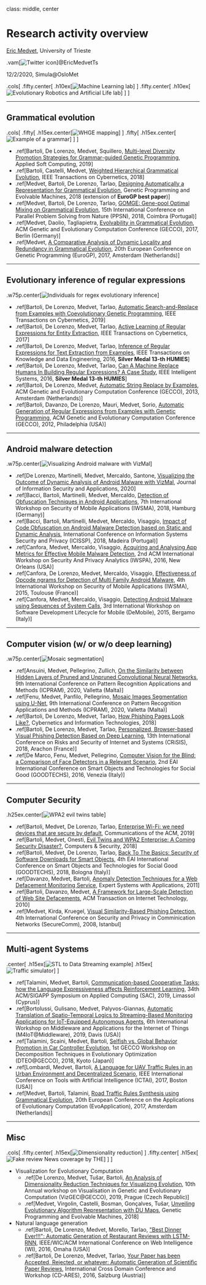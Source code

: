 class: middle, center

# Research activity overview

[Eric Medvet](http://medvet.inginf.units.it/), University of Trieste

.vam[![Twitter icon](imgs/twitter.png)]@EricMedvetTs

12/2/2020, Simula@OsloMet

.cols[
.fifty.center[
.h10ex[![Machine Learning lab](imgs/logo-male.png)]
]
.fifty.center[
.h10ex[![Evolutionary Robotics and Artificial Life lab](imgs/logo-eral.png)]
]
]

---

## Grammatical evolution

.cols[
.fifty[
.h15ex.center[![WHGE mapping](imgs/ge-tcyb.png)]
]
.fifty[
.h15ex.center[![Example of a grammar](imgs/ge-grammar-example.png)]
]
]

- .ref[Bartoli, De Lorenzo, Medvet, Squillero, [Multi-level Diversity Promotion Strategies for Grammar-guided Genetic Programming](http://medvet.inginf.units.it/publications/multileveldiversitypromotionstrategiesforgrammarguidedgeneticprogramming), Applied Soft Computing, 2019]
- .ref[Bartoli, Castelli, Medvet, [Weighted Hierarchical Grammatical Evolution](http://medvet.inginf.units.it/publications/weightedhierarchicalgrammaticalevolution), IEEE Transactions on Cybernetics, 2018]
- .ref[Medvet, Bartoli, De Lorenzo, Tarlao, [Designing Automatically a Representation for Grammatical Evolution](http://medvet.inginf.units.it/publications/designingautomaticallyarepresentationforgrammaticalevolution), Genetic Programming and Evolvable Machines, 2018 (extension of **EuroGP best paper**)]
- .ref[Medvet, Bartoli, De Lorenzo, Tarlao, [GOMGE: Gene-pool Optimal Mixing on Grammatical Evolution](http://medvet.inginf.units.it/publications/gomgegenepooloptimalmixingongrammaticalevolution), 15th International Conference on Parallel Problem Solving from Nature (PPSN), 2018, Coimbra (Portugal)]
- .ref[Medvet, Daolio, Tagliapietra, [Evolvability in Grammatical Evolution](http://medvet.inginf.units.it/publications/evolvabilityingrammaticalevolution), ACM Genetic and Evolutionary Computation Conference (GECCO), 2017, Berlin (Germany)]
- .ref[Medvet, [A Comparative Analysis of Dynamic Locality and Redundancy in Grammatical Evolution](http://medvet.inginf.units.it/publications/acomparativeanalysisofdynamiclocalityandredundancyingrammaticalevolution), 20th European Conference on Genetic Programming (EuroGP), 2017, Amsterdam (Netherlands)]

---

## Evolutionary inference of regular expressions

.w75p.center[![Individuals for regex evolutionary inference](imgs/regex-tcyb-inference.png)]

- .ref[Bartoli, De Lorenzo, Medvet, Tarlao, [Automatic Search-and-Replace from Examples with Coevolutionary Genetic Programming](http://medvet.inginf.units.it/publications/automaticsearchandreplacefromexampleswithcoevolutionarygeneticprogramming), IEEE Transactions on Cybernetics, 2019]
- .ref[Bartoli, De Lorenzo, Medvet, Tarlao, [Active Learning of Regular Expressions for Entity Extraction](http://medvet.inginf.units.it/publications/activelearningofregularexpressionsforentityextraction), IEEE Transactions on Cybernetics, 2017]
- .ref[Bartoli, De Lorenzo, Medvet, Tarlao, [Inference of Regular Expressions for Text Extraction from Examples](http://medvet.inginf.units.it/publications/inferenceofregularexpressionsfortextextractionfromexamples), IEEE Transactions on Knowledge and Data Engineering, 2016, **Silver Medal 13-th HUMIES**]
- .ref[Bartoli, De Lorenzo, Medvet, Tarlao, [Can A Machine Replace Humans In Building Regular Expressions? A Case Study](http://medvet.inginf.units.it/publications/canamachinereplacehumansinbuildingregularexpressionsacasestudy), IEEE Intelligent Systems, 2016, **Silver Medal 13-th HUMIES**]
- .ref[Bartoli, De Lorenzo, Medvet, [Automatic String Replace by Examples](http://medvet.inginf.units.it/publications/automaticstringreplacebyexamples), ACM Genetic and Evolutionary Computation Conference (GECCO), 2013, Amsterdam (Netherlands)]
- .ref[Bartoli, Davanzo, De Lorenzo, Mauri, Medvet, Sorio, [Automatic Generation of Regular Expressions from Examples with Genetic Programming](http://medvet.inginf.units.it/publications/automaticgenerationofregularexpressionsfromexampleswithgeneticprogramming), ACM Genetic and Evolutionary Computation Conference (GECCO), 2012, Philadelphia (USA)]

---

## Android malware detection

.w75p.center[![Visualizing Android malware with VizMal](imgs/android-vizmal.png)]

- .ref[De Lorenzo, Martinelli, Medvet, Mercaldo, Santone, [Visualizing the Outcome of Dynamic Analysis of Android Malware with VizMal](http://medvet.inginf.units.it/publications/visualizingtheoutcomeofdynamicanalysisofandroidmalwarewithvizmal), Journal of Information Security and Applications, 2020]
- .ref[Bacci, Bartoli, Martinelli, Medvet, Mercaldo, [Detection of Obfuscation Techniques in Android Applications](http://medvet.inginf.units.it/publications/detectionofobfuscationtechniquesinandroidapplications), 7th International Workshop on Security of Mobile Applications (IWSMA), 2018, Hamburg (Germany)]
- .ref[Bacci, Bartoli, Martinelli, Medvet, Mercaldo, Visaggio, [Impact of Code Obfuscation on Android Malware Detection based on Static and Dynamic Analysis](http://medvet.inginf.units.it/publications/impactofcodeobfuscationonandroidmalwaredetectionbasedonstaticanddynamicanalysis), International Conference on Information Systems Security and Privacy (ICISSP), 2018, Madeira (Portugal)]
- .ref[Canfora, Medvet, Mercaldo, Visaggio, [Acquiring and Analysing App Metrics for Effective Mobile Malware Detection](http://medvet.inginf.units.it/publications/acquiringandanalysingappmetricsforeffectivemobilemalwaredetection), 2nd ACM International Workshop on Security And Privacy Analytics (IWSPA), 2016, New Orleans (USA)]
- .ref[Canfora, De Lorenzo, Medvet, Mercaldo, Visaggio, [Effectiveness of Opcode ngrams for Detection of Multi Family Android Malware](http://medvet.inginf.units.it/publications/effectivenessofopcodengramsfordetectionofmultifamilyandroidmalware), 4th International Workshop on Security of Mobile Applications (IWSMA), 2015, Toulouse (France)]
- .ref[Canfora, Medvet, Mercaldo, Visaggio, [Detecting Android Malware using Sequences of System Calls](http://medvet.inginf.units.it/publications/detectingandroidmalwareusingsequencesofsystemcalls), 3rd International Workshop on Software Development Lifecycle for Mobile (DeMobile), 2015, Bergamo (Italy)]

---

## Computer vision (w/ or w/o deep learning)

.w75p.center[![Mosaic segmentation](imgs/cv-mosaics.png)]

- .ref[Ansuini, Medvet, Pellegrino, Zullich, [On the Similarity between Hidden Layers of Pruned and Unpruned Convolutional Neural Networks](http://medvet.inginf.units.it/publications/onthesimilaritybetweenhiddenlayersofprunedandunprunedconvolutionalneuralnetworks), 9th International Conference on Pattern Recognition Applications and Methods (ICPRAM), 2020, Valletta (Malta)]
- .ref[Fenu, Medvet, Panfilo, Pellegrino, [Mosaic Images Segmentation using U-Net](http://medvet.inginf.units.it/publications/mosaicimagessegmentationusingunet), 9th International Conference on Pattern Recognition Applications and Methods (ICPRAM), 2020, Valletta (Malta)]
- .ref[Bartoli, De Lorenzo, Medvet, Tarlao, [How Phishing Pages Look Like?](http://medvet.inginf.units.it/publications/howphishingpageslooklike), Cybernetics and Information Technologies, 2018]
- .ref[Bartoli, De Lorenzo, Medvet, Tarlao, [Personalized, Browser-based Visual Phishing Detection Based on Deep Learning](http://medvet.inginf.units.it/publications/personalizedbrowserbasedvisualphishingdetectionbasedondeeplearning), 13th International Conference on Risks and Security of Internet and Systems (CRiSIS), 2018, Arachon (France)]
- .ref[De Marco, Fenu, Medvet, Pellegrino, [Computer Vision for the Blind: a Comparison of Face Detectors in a Relevant Scenario](http://medvet.inginf.units.it/publications/computervisionfortheblindacomparisonoffacedetectorsinarelevantscenario), 2nd EAI International Conference on Smart Objects and Technologies for Social Good (GOODTECHS), 2016, Venezia (Italy)]

---

## Computer Security

.h25ex.center[![WPA2 evil twins table](imgs/sec-eviltwins.png)]

- .ref[Bartoli, Medvet, De Lorenzo, Tarlao, [Enterprise Wi-Fi: we need devices that are secure by default](http://medvet.inginf.units.it/publications/enterprisewifiweneeddevicesthataresecurebydefault), Communications of the ACM, 2019]
- .ref[Bartoli, Medvet, Onesti, [Evil Twins and WPA2 Enterprise: A Coming Security Disaster?](http://medvet.inginf.units.it/publications/eviltwinsandwpaenterpriseacomingsecuritydisaster), Computers & Security, 2018]
- .ref[Bartoli, Medvet, De Lorenzo, Tarlao, [Back To The Basics: Security of Software Downloads for Smart Objects](http://medvet.inginf.units.it/publications/backtothebasicssecurityofsoftwaredownloadsforsmartobjects), 4th EAI International Conference on Smart Objects and Technologies for Social Good (GOODTECHS), 2018, Bologna (Italy)]
- .ref[Davanzo, Medvet, Bartoli, [Anomaly Detection Techniques for a Web Defacement Monitoring Service](http://medvet.inginf.units.it/publications/anomalydetectiontechniquesforawebdefacementmonitoringservice), Expert Systems with Applications, 2011]
- .ref[Bartoli, Davanzo, Medvet, [A Framework for Large-Scale Detection of Web Site Defacements](http://medvet.inginf.units.it/publications/aframeworkforlargescaledetectionofwebsitedefacements), ACM Transaction on Internet Technology, 2010]
- .ref[Medvet, Kirda, Kruegel, [Visual Similarity-Based Phishing Detection](http://medvet.inginf.units.it/publications/visualsimilaritybasedphishingdetection), 4th International Conference on Security and Privacy in Comminication Networks (SecureComm), 2008, Istanbul]

---

## Multi-agent Systems

.center[
.h15ex[![STL to Data Streaming example](imgs/mas-stl2ds.png)]
.h15ex[![Traffic simulator](imgs/mas-traffic.png)]
]

- .ref[Talamini, Medvet, Bartoli, [Communication-based Cooperative Tasks: how the Language Expressiveness affects Reinforcement Learning](http://medvet.inginf.units.it/publications/communicationbasedcooperativetaskshowthelanguageexpressivenessaffectsreinforcementlearning), 34th ACM/SIGAPP Symposium on Applied Computing (SAC), 2019, Limassol (Cyprus)]
- .ref[Bortolussi, Gulisano, Medvet, Palyvos-Giannas, [Automatic Translation of Spatio-Temporal Logics to Streaming-Based Monitoring Applications for IoT-Equipped Autonomous Agents](http://medvet.inginf.units.it/publications/automatictranslationofspatiotemporallogicstostreamingbasedmonitoringapplicationsforiotequippedautonomousagents), 6th International Workshop on Middleware and Applications for the Internet of Things (M4IoT@Middleware), 2019, Davis (USA)]
- .ref[Talamini, Scaini, Medvet, Bartoli, [Selfish vs. Global Behavior Promotion in Car Controller Evolution](http://medvet.inginf.units.it/publications/selfishvsglobalbehaviorpromotionincarcontrollerevolution), 1st GECCO Workshop on Decomposition Techniques in Evolutionary Optimization (DTEO@GECCO), 2018, Kyoto (Japan)]
- .ref[Lombardi, Medvet, Bartoli, [A Language for UAV Traffic Rules in an Urban Environment and Decentralized Scenario](http://medvet.inginf.units.it/publications/alanguageforuavtrafficrulesinanurbanenvironmentanddecentralizedscenario), IEEE International Conference on Tools with Artificial Intelligence (ICTAI), 2017, Boston (USA)]
- .ref[Medvet, Bartoli, Talamini, [Road Traffic Rules Synthesis using Grammatical Evolution](http://medvet.inginf.units.it/publications/roadtrafficrulessynthesisusinggrammaticalevolution), 20th European Conference on the Applications of Evolutionary Computation (EvoApplication), 2017, Amsterdam (Netherlands)]

---

## Misc

.cols[
.fifty.center[
.h15ex[![Dimensionality reduction](imgs/misc-dimred.png)]
]
.fifty.center[
.h15ex[![Fake review News coverage by THE](imgs/misc-fakereviews.png)]
]
]

- Visualization for Evolutionary Computation
  - .ref[De Lorenzo, Medvet, Tušar, Bartoli, [An Analysis of Dimensionality Reduction Techniques for Visualizing Evolution](http://medvet.inginf.units.it/publications/ananalysisofdimensionalityreductiontechniquesforvisualizingevolution), 10th Annual workshop on Visualisation in Genetic and Evolutionary Computation (VizGEC@GECCO), 2019, Prague (Czech Republic)]
  - .ref[Medvet, Virgolin, Castelli, Bosman, Gonçalves, Tušar, [Unveiling Evolutionary Algorithm Representation with DU Maps](http://medvet.inginf.units.it/publications/unveilingevolutionaryalgorithmrepresentationwithdumaps), Genetic Programming and Evolvable Machines, 2018]
- Natural language generation
  - .ref[Bartoli, De Lorenzo, Medvet, Morello, Tarlao, ["Best Dinner Ever!!!": Automatic Generation of Restaurant Reviews with LSTM-RNN](http://medvet.inginf.units.it/publications/bestdinnereverautomaticgenerationofrestaurantreviewswithlstmrnn), IEEE/WIC/ACM International Conference on Web Intelligence (WI), 2016, Omaha (USA)]
  - .ref[Bartoli, De Lorenzo, Medvet, Tarlao, [Your Paper has been Accepted, Rejected, or whatever: Automatic Generation of Scientific Paper Reviews](http://medvet.inginf.units.it/publications/yourpaperhasbeenacceptedrejectedorwhateverautomaticgenerationofscientificpaperreviews), International Cross Domain Conference and Workshop (CD-ARES), 2016, Salzburg (Austria)]
